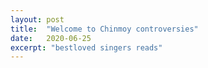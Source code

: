 ```yaml
---
layout: post
title:  "Welcome to Chinmoy controversies"
date:   2020-06-25
excerpt: "bestloved singers reads"
---
```

